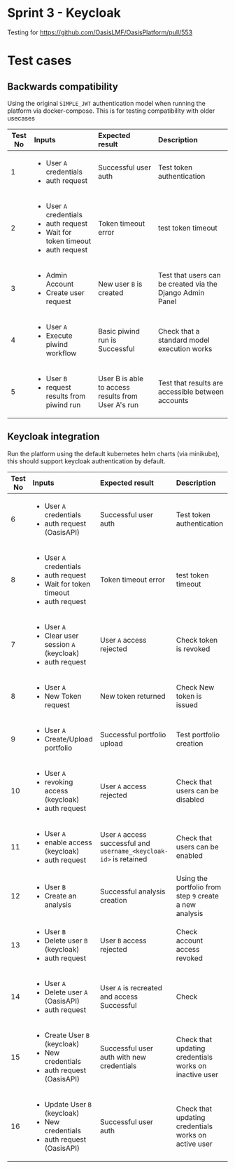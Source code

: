 Sprint 3 - Keycloak
===================

Testing for https://github.com/OasisLMF/OasisPlatform/pull/553

# Test cases

## Backwards compatibility

Using the original `SIMPLE_JWT` authentication model when running the platform via docker-compose. This is for testing compatibility with older usecases


| Test No  | Inputs | Expected result | Description  |
|---|:---|:---|:---|
| 1        | <ul><li> User `A` credentials </li><li> auth request </li></ul> | Successful user auth | Test token authentication |
| 2        | <ul><li> User `A` credentials </li><li> auth request </li><li> Wait for token timeout </li><li> auth request  </li></ul> | Token timeout error | test token timeout  |
| 3        | <ul><li> Admin Account </li><li> Create user request </li></ul> | New user `B` is created | Test that users can be created via the Django Admin Panel |
| 4        |  <ul><li> User `A` </li><li> Execute piwind workflow </li></ul>  | Basic piwind run is Successful | Check that a standard model execution works |
| 5        |  <ul><li> User `B` </li><li> request results from piwind run </li></ul> | User B is able to access results from User A's run | Test that results are accessible between accounts |


## Keycloak integration

Run the platform using the default kubernetes helm charts (via minikube), this should support keycloak authentication by default.

| Test No  | Inputs | Expected result | Description  |
|---|:---|:---|:---|
| 6       | <ul><li> User `A` credentials </li><li> auth request (OasisAPI) </li></ul> | Successful user auth | Test token authentication |
| 8       | <ul><li> User `A` credentials </li><li> auth request </li><li> Wait for token timeout </li><li> auth request  </li></ul> | Token timeout error | test token timeout  |
| 7       | <ul><li> User `A`  </li><li> Clear user session `A` (keycloak)  </li><li> auth request </li></ul> | User `A` access rejected | Check token is revoked |
| 8       | <ul><li> User `A`  </li><li> New Token request </li></ul> | New token returned | Check New token is issued |
| 9       | <ul><li> User `A` </li><li> Create/Upload portfolio </li></ul> | Successful portfolio upload | Test portfolio creation |
| 10      | <ul><li> User `A`  </li><li> revoking access (keycloak) </li><li> auth request  </li></ul> | User `A` access rejected | Check that users can be disabled |
| 11      | <ul><li> User `A`  </li><li> enable access (keycloak) </li><li> auth request  </li></ul> | User `A` access successful and `username_<keycloak-id>` is retained | Check that users can be enabled |
| 12      | <ul><li> User `B` </li><li> Create an analysis </li></ul>  | Successful analysis creation | Using the portfolio from step `9` create a new analysis |
| 13      | <ul><li> User `B`  </li><li> Delete user `B` (keycloak)  </li><li> auth request </li></ul> | User `B` access rejected | Check account access revoked |
| 14      | <ul><li> User `A` </li><li> Delete user `A` (OasisAPI)  </li><li> auth request </li></ul>  | User `A` is recreated and access Successful | Check  |
| 15      | <ul><li> Create User `B` (keycloak)</li><li> New credentials </li><li> auth request (OasisAPI) </li></ul>  |  Successful user auth with new credentials |Check that updating credentials works on inactive user |
| 16      | <ul><li> Update User `B` (keycloak)</li><li> New credentials </li><li> auth request (OasisAPI) </li></ul>  |  Successful user auth | Check that updating credentials works on active user |


